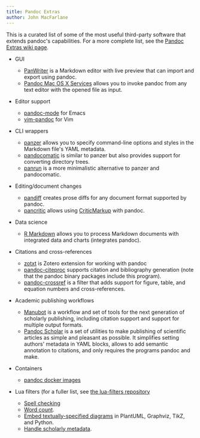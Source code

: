 ```yaml
---
title: Pandoc Extras
author: John MacFarlane
---
```


This is a curated list of some of the most useful third-party
software that extends pandoc's capabilities.  For a more
complete list, see the [Pandoc Extras wiki page]( https://github.com/jgm/pandoc/wiki/Pandoc-Extras).


- GUI
  - [PanWriter](https://github.com/mb21/panwriter/#panwriter) is
    a Markdown editor with live preview that can import and export
    using pandoc.
  - [Pandoc Mac OS X
    Services](https://github.com/mb21/Pandoc-Mac-OS-X-Services)
    allows you to invoke pandoc from any text editor with the
    opened file as input.

- Editor support
  - [pandoc-mode](http://joostkremers.github.com/pandoc-mode/) for Emacs
  - [vim-pandoc](https://github.com/vim-pandoc) for Vim

- CLI wrappers
  - [panzer](https://github.com/msprev/panzer) allows you to
    specify command-line options and styles in the Markdown file's YAML
    metadata.
  - [pandocomatic](https://heerdebeer.org/Software/markdown/pandocomatic/)
    is similar to panzer but also provides support for
    converting directory trees.
  - [panrun](https://github.com/mb21/panrun) is a more
    minimalistic alternative to panzer and pandocomatic.

- Editing/document changes
  - [pandiff](https://github.com/davidar/pandiff) creates prose
    diffs for any document format supported by pandoc.
  - [pancritic](https://github.com/ickc/pancritic) allows using
    [CriticMarkup](http://criticmarkup.com/spec.php#caveats) with pandoc.

- Data science
  - [R Markdown](https://rmarkdown.rstudio.com) allows you to
    process Markdown documents with integrated data and charts
    (integrates pandoc).

- Citations and cross-references
  - [zotxt](https://github.com/egh/zotxt) is Zotero extension
    for working with pandoc
  - [pandoc-citeproc](https://github.com/jgm/pandoc-citeproc)
    supports citation and bibliography generation
    (note that the pandoc binary packages include this program).
  - [pandoc-crossref](https://github.com/lierdakil/pandoc-crossref)
    is a filter that adds support for figure, table, and
    equation numbers and cross-references.

- Academic publishing workflows
  - [Manubot](https://manubot.org) is a workflow and set of tools for the next
    generation of scholarly publishing, including citation support and
    support for multiple output formats.
  - [Pandoc Scholar](https://github.com/pandoc-scholar/pandoc-scholar) is a
    set of utilities to make publishing of scientific articles as simple and
    pleasant as possible. It simplifies setting authors' metadata in
    YAML blocks, allows to add semantic annotation to citations, and
    only requires the programs pandoc and make.

- Containers
  - [pandoc docker images](https://github.com/pandoc/dockerfiles)

- Lua filters (for a fuller list, see
  [the lua-filters
  repository](https://github.com/pandoc/lua-filters)
  - [Spell
    checking](https://github.com/pandoc/lua-filters/tree/master/spellcheck)
  - [Word count](https://github.com/pandoc/lua-filters/tree/master/wordcount).
  - [Embed textually-specified
    diagrams](https://github.com/pandoc/lua-filters/tree/master/diagram-generator) in PlantUML, Graphviz, TikZ, and Python.
  - [Handle scholarly
    metadata](https://github.com/pandoc/lua-filters/tree/master/scholarly-metadata).


